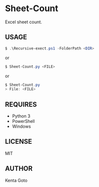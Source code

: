 # Sheet-Count
Excel sheet count.  

## USAGE  
```PowerShell  
$ .\Recursive-exect.ps1 -FolderPath <DIR>
```
or  
```PowerShell  
$ Sheet-Count.py <FILE>
```
or
```PowerShell  
$ Sheet-Count.py
> File: <FILE>
```

## REQUIRES  
- Python 3  
- PowerShell  
- Windows  

## LICENSE  
MIT  

## AUTHOR  
Kenta Goto
